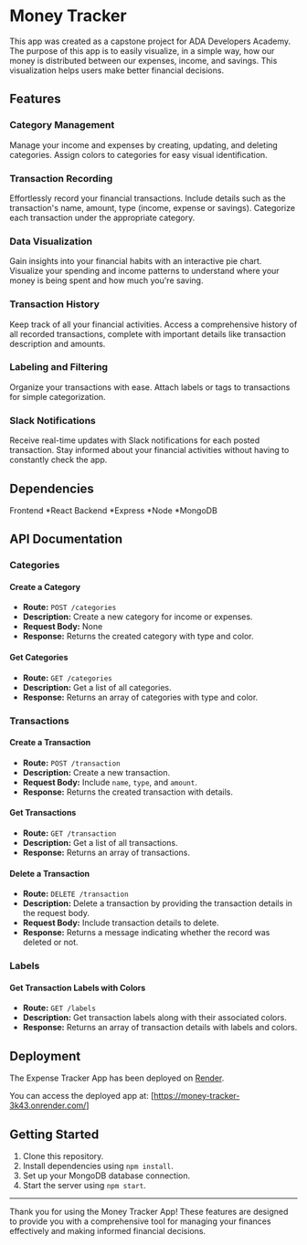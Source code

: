 # Money Tracker 

This app was created as a capstone project for ADA Developers Academy. The purpose of this app is to easily visualize, in a simple way, how our money is distributed between our expenses, income, and savings. This visualization helps users make better financial decisions.

## Features

### Category Management

Manage your income and expenses by creating, updating, and deleting categories. Assign colors to categories for easy visual identification.

### Transaction Recording

Effortlessly record your financial transactions. Include details such as the transaction's name, amount, type (income, expense or savings). Categorize each transaction under the appropriate category.

### Data Visualization

Gain insights into your financial habits with an interactive pie chart. Visualize your spending and income patterns to understand where your money is being spent and how much you're saving.

### Transaction History

Keep track of all your financial activities. Access a comprehensive history of all recorded transactions, complete with important details like transaction description and amounts.

### Labeling and Filtering

Organize your transactions with ease. Attach labels or tags to transactions for simple categorization. 

### Slack Notifications

Receive real-time updates with Slack notifications for each posted transaction. Stay informed about your financial activities without having to constantly check the app.

## Dependencies 
Frontend
*React
Backend
*Express
*Node 
*MongoDB

## API Documentation

### Categories

#### Create a Category

- **Route:** `POST /categories`
- **Description:** Create a new category for income or expenses.
- **Request Body:** None
- **Response:** Returns the created category with type and color.

#### Get Categories

- **Route:** `GET /categories`
- **Description:** Get a list of all categories.
- **Response:** Returns an array of categories with type and color.

### Transactions

#### Create a Transaction

- **Route:** `POST /transaction`
- **Description:** Create a new transaction.
- **Request Body:** Include `name`, `type`, and `amount`.
- **Response:** Returns the created transaction with details.

#### Get Transactions

- **Route:** `GET /transaction`
- **Description:** Get a list of all transactions.
- **Response:** Returns an array of transactions.

#### Delete a Transaction

- **Route:** `DELETE /transaction`
- **Description:** Delete a transaction by providing the transaction details in the request body.
- **Request Body:** Include transaction details to delete.
- **Response:** Returns a message indicating whether the record was deleted or not.

### Labels

#### Get Transaction Labels with Colors

- **Route:** `GET /labels`
- **Description:** Get transaction labels along with their associated colors.
- **Response:** Returns an array of transaction details with labels and colors.

## Deployment

The Expense Tracker App has been deployed on [Render](https://render.com/).

You can access the deployed app at: [https://money-tracker-3k43.onrender.com/]

## Getting Started

1. Clone this repository.
2. Install dependencies using `npm install`.
3. Set up your MongoDB database connection.
4. Start the server using `npm start`.

---

Thank you for using the Money Tracker App! These features are designed to provide you with a comprehensive tool for managing your finances effectively and making informed financial decisions.
